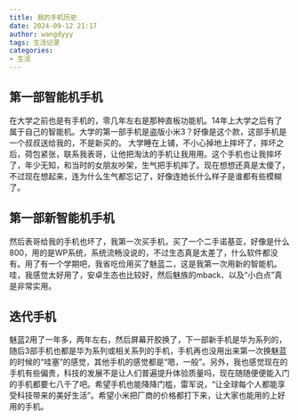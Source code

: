 ```yaml
---
title: 我的手机历史
date: 2024-09-12 21:17
author: wangdyyy
tags: 生活记录
categories:
- 生活
---
```



## 第一部智能机手机
在大学之前也是有手机的，零几年左右是那种直板功能机。14年上大学之后有了属于自己的智能机。大学的第一部手机是盗版小米3？好像是这个款，这部手机是一个叔叔送给我的，不是新买的。 大学睡在上铺，不小心掉地上摔坏了，摔坏之后，荷包紧张，联系我表哥，让他把淘汰的手机让我用用。这个手机也让我摔坏了，年少无知，和当时的女朋友吵架，生气把手机摔了。现在想想还真是太傻了，不过现在想起来，连为什么生气都忘记了，好像连她长什么样子是谁都有些模糊了。

## 第一部新智能机手机
然后表哥给我的手机也坏了，我第一次买手机，买了一个二手诺基亚，好像是什么800，用的是WP系统，系统流畅没说的，不过生态真是太差了，什么软件都没有。用了有一个学期吧，我省吃俭用买了魅蓝二，这是我第一次用新的智能机。哇，我感觉太好用了，安卓生态也比较好，然后魅族的mback、以及“小白点”真是非常实用。

## 迭代手机
魅蓝2用了一年多，两年左右，然后屏幕开胶换了，下一部新手机是华为系列的，随后3部手机也都是华为系列或相关系列的手机，手机再也没用出来第一次换魅蓝的时候的“哇塞”的感觉，其他手机的感觉都是“嗯，一般”。另外，我也感觉现在的手机有些偏贵，科技的发展不是让人们普遍提升体验质量吗，现在随随便便能入门的手机都要七八千了吧。希望手机也能降降门槛，雷军说，“让全球每个人都能享受科技带来的美好生活”。希望小米把厂商的价格都打下来，让大家也能用的上好用的手机。